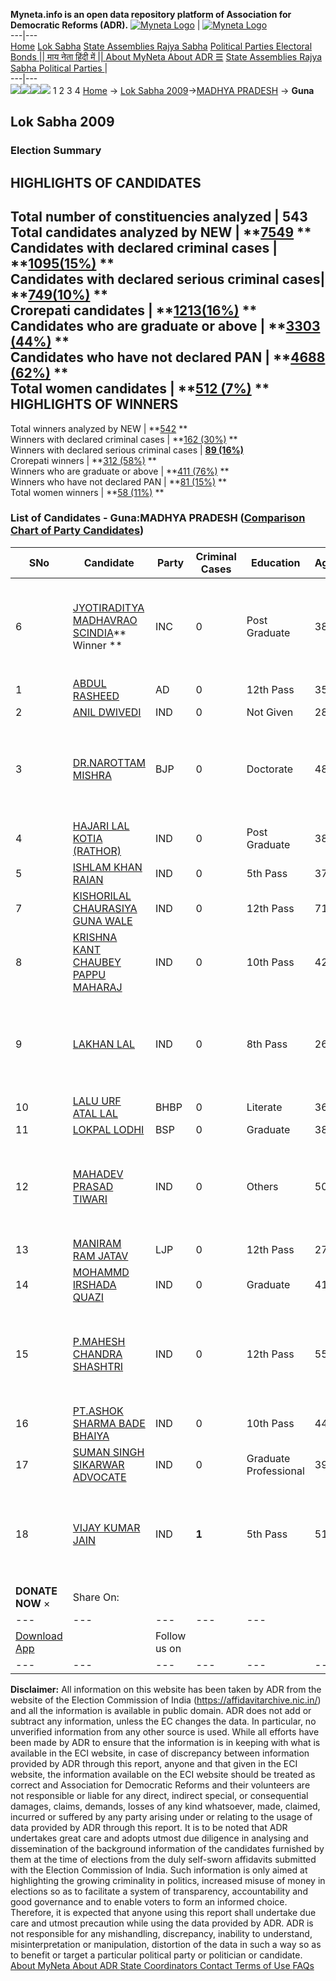 **Myneta.info is an open data repository platform of Association for Democratic Reforms (ADR).**
[![Myneta Logo](https://www.myneta.info/lib/img/myneta-logo.png)](https://www.myneta.info/) | [![Myneta Logo](https://www.myneta.info/lib/img/adr-logo.png)](https://adrindia.org)  
---|---  
[Home](https://www.myneta.info/) [Lok Sabha](https://www.myneta.info/#ls "Lok Sabha") [ State Assemblies ](https://www.myneta.info/#sa "State Assemblies") [Rajya Sabha](https://www.myneta.info/#rs "Rajya Sabha") [Political Parties ](https://www.myneta.info/party "Political Parties") [ Electoral Bonds ](https://www.myneta.info/electoral_bonds "Electoral Bonds") [ || माय नेता हिंदी में || ](https://translate.google.co.in/translate?prev=hp&hl=en&js=y&u=www.myneta.info&sl=en&tl=hi&history_state0=) [ About MyNeta ](https://adrindia.org/content/about-myneta) [ About ADR ](https://adrindia.org/about-adr/who-we-are) [☰](javascript:void\(0\))
[ State Assemblies ](https://www.myneta.info/#sa "State Assemblies") [ Rajya Sabha ](https://www.myneta.info/#rs "Rajya Sabha") [ Political Parties ](https://www.myneta.info/party "Political Parties")
|   
---|---  
![](https://www.myneta.info/lib/img/banner/banner-1.png)![](https://www.myneta.info/lib/img/banner/banner-2.png)![](https://www.myneta.info/lib/img/banner/banner-3.png)![](https://www.myneta.info/lib/img/banner/banner-4.png)
1  2  3  4 
[Home](https://www.myneta.info/) → [Lok Sabha 2009](https://www.myneta.info/ls2009/)→[MADHYA PRADESH](https://www.myneta.info/ls2009/index.php?action=show_constituencies&state_id=12) → **Guna**
### 
## Lok Sabha 2009
###  Election Summary 
HIGHLIGHTS OF CANDIDATES  
---  
Total number of constituencies analyzed |  543   
Total candidates analyzed by NEW | **[7549](https://www.myneta.info/ls2009/index.php?action=summary&subAction=candidates_analyzed&sort=candidate#summary) **  
Candidates with declared criminal cases | **[1095(15%)](https://www.myneta.info/ls2009/index.php?action=summary&subAction=crime&sort=candidate#summary) **  
Candidates with declared serious criminal cases| **[749(10%)](https://www.myneta.info/ls2009/index.php?action=summary&subAction=serious_crime&sort=candidate#summary) **  
Crorepati candidates | **[1213(16%)](https://www.myneta.info/ls2009/index.php?action=summary&subAction=crorepati&sort=candidate#summary) **  
Candidates who are graduate or above | **[3303 (44%)](https://www.myneta.info/ls2009/index.php?action=summary&subAction=education&sort=candidate#summary) **  
Candidates who have not declared PAN | **[4688 (62%)](https://www.myneta.info/ls2009/index.php?action=summary&subAction=without_pan&sort=candidate#summary) **  
Total women candidates | **[512 (7%)](https://www.myneta.info/ls2009/index.php?action=summary&subAction=women_candidate&sort=candidate#summary) **  
HIGHLIGHTS OF WINNERS  
---  
Total winners analyzed by NEW | **[542](https://www.myneta.info/ls2009/index.php?action=summary&subAction=winner_analyzed&sort=candidate#summary) **  
Winners with declared criminal cases | **[162 (30%)](https://www.myneta.info/ls2009/index.php?action=summary&subAction=winner_crime&sort=candidate#summary) **  
Winners with declared serious criminal cases | **[89 (16%)](https://www.myneta.info/ls2009/index.php?action=summary&subAction=winner_serious_crime&sort=candidate#summary)**  
Crorepati winners | **[312 (58%)](https://www.myneta.info/ls2009/index.php?action=summary&subAction=winner_crorepati&sort=candidate#summary) **  
Winners who are graduate or above | **[411 (76%)](https://www.myneta.info/ls2009/index.php?action=summary&subAction=winner_education&sort=candidate#summary) **  
Winners who have not declared PAN | **[81 (15%)](https://www.myneta.info/ls2009/index.php?action=summary&subAction=winner_without_pan&sort=candidate#summary) **  
Total women winners | **[58 (11%)](https://www.myneta.info/ls2009/index.php?action=summary&subAction=winner_women&sort=candidate#summary) **  
### List of Candidates - Guna:MADHYA PRADESH ([Comparison Chart of Party Candidates](https://www.myneta.info/ls2009/comparisonchart.php?constituency_id=318))
SNo | Candidate| Party| Criminal Cases| Education| Age| Total Assets| Liabilities  
---|---|---|---|---|---|---|---  
6  | [JYOTIRADITYA MADHAVRAO SCINDIA](https://www.myneta.info/ls2009/candidate.php?candidate_id=5128)** Winner ** | INC | 0 | Post Graduate| 38 | ![](https://myneta.info/image_v2.php?myneta_folder=ls2009&candidate_id=5128&col=ta) | ![](https://myneta.info/image_v2.php?myneta_folder=ls2009&candidate_id=5128&col=lia)  
1  | [ABDUL RASHEED](https://www.myneta.info/ls2009/candidate.php?candidate_id=5131) | AD | 0 | 12th Pass| 35 | Rs 21,40,500 ~ 21 Lacs+ | Rs 70,000 ~ 70 Thou+  
2  | [ANIL DWIVEDI](https://www.myneta.info/ls2009/candidate.php?candidate_id=5134) | IND | 0 | Not Given| 28 | Rs 6,25,000 ~ 6 Lacs+ | Rs 0 ~   
3  | [DR.NAROTTAM MISHRA](https://www.myneta.info/ls2009/candidate.php?candidate_id=5129) | BJP | 0 | Doctorate| 48 | ![](https://myneta.info/image_v2.php?myneta_folder=ls2009&candidate_id=5129&col=ta) | ![](https://myneta.info/image_v2.php?myneta_folder=ls2009&candidate_id=5129&col=lia)  
4  | [HAJARI LAL KOTIA (RATHOR)](https://www.myneta.info/ls2009/candidate.php?candidate_id=5145) | IND | 0 | Post Graduate| 38 | Rs 86,600 ~ 86 Thou+ | Rs 0 ~   
5  | [ISHLAM KHAN RAIAN](https://www.myneta.info/ls2009/candidate.php?candidate_id=5136) | IND | 0 | 5th Pass| 37 | Rs 2,57,000 ~ 2 Lacs+ | Rs 0 ~   
7  | [KISHORILAL CHAURASIYA GUNA WALE](https://www.myneta.info/ls2009/candidate.php?candidate_id=5137) | IND | 0 | 12th Pass| 71 | Rs 2,51,000 ~ 2 Lacs+ | Rs 0 ~   
8  | [KRISHNA KANT CHAUBEY PAPPU MAHARAJ](https://www.myneta.info/ls2009/candidate.php?candidate_id=5138) | IND | 0 | 10th Pass| 42 | Rs 5,32,500 ~ 5 Lacs+ | Rs 0 ~   
9  | [LAKHAN LAL](https://www.myneta.info/ls2009/candidate.php?candidate_id=5142) | IND | 0 | 8th Pass| 26 | ![](https://myneta.info/image_v2.php?myneta_folder=ls2009&candidate_id=5142&col=ta) | ![](https://myneta.info/image_v2.php?myneta_folder=ls2009&candidate_id=5142&col=lia)  
10  | [LALU URF ATAL LAL](https://www.myneta.info/ls2009/candidate.php?candidate_id=5133) | BHBP | 0 | Literate| 36 | Rs 25,000 ~ 25 Thou+ | Rs 0 ~   
11  | [LOKPAL LODHI](https://www.myneta.info/ls2009/candidate.php?candidate_id=5130) | BSP | 0 | Graduate| 38 | Rs 21,62,784 ~ 21 Lacs+ | Rs 5,00,000 ~ 5 Lacs+  
12  | [MAHADEV PRASAD TIWARI](https://www.myneta.info/ls2009/candidate.php?candidate_id=5139) | IND | 0 | Others| 50 | ![](https://myneta.info/image_v2.php?myneta_folder=ls2009&candidate_id=5139&col=ta) | ![](https://myneta.info/image_v2.php?myneta_folder=ls2009&candidate_id=5139&col=lia)  
13  | [MANIRAM RAM JATAV](https://www.myneta.info/ls2009/candidate.php?candidate_id=5132) | LJP | 0 | 12th Pass| 27 | Rs 1,65,000 ~ 1 Lacs+ | Rs 0 ~   
14  | [MOHAMMD IRSHADA QUAZI](https://www.myneta.info/ls2009/candidate.php?candidate_id=5141) | IND | 0 | Graduate| 41 | Rs 1,41,400 ~ 1 Lacs+ | Rs 0 ~   
15  | [P.MAHESH CHANDRA SHASHTRI](https://www.myneta.info/ls2009/candidate.php?candidate_id=5140) | IND | 0 | 12th Pass| 55 | ![](https://myneta.info/image_v2.php?myneta_folder=ls2009&candidate_id=5140&col=ta) | ![](https://myneta.info/image_v2.php?myneta_folder=ls2009&candidate_id=5140&col=lia)  
16  | [PT.ASHOK SHARMA BADE BHAIYA](https://www.myneta.info/ls2009/candidate.php?candidate_id=5135) | IND | 0 | 10th Pass| 44 | Rs 12,77,000 ~ 12 Lacs+ | Rs 0 ~   
17  | [SUMAN SINGH SIKARWAR ADVOCATE](https://www.myneta.info/ls2009/candidate.php?candidate_id=5144) | IND | 0 | Graduate Professional| 39 | Rs 47,34,000 ~ 47 Lacs+ | Rs 2,20,000 ~ 2 Lacs+  
18  | [VIJAY KUMAR JAIN](https://www.myneta.info/ls2009/candidate.php?candidate_id=5143) | IND | **1** | 5th Pass| 51 | ![](https://myneta.info/image_v2.php?myneta_folder=ls2009&candidate_id=5143&col=ta) | ![](https://myneta.info/image_v2.php?myneta_folder=ls2009&candidate_id=5143&col=lia)  
|  **DONATE NOW** × |  Share On:  | [](https://api.whatsapp.com/send?text=https%3A%2F%2Fmyneta.info%2Fpunjab2022%2Findex.php%3Faction%3Dshow_constituencies%26state_id%3D19) | [](https://www.facebook.com/sharer/sharer.php?u=https%3A%2F%2Fmyneta.info%2Fpunjab2022%2Findex.php%3Faction%3Dshow_constituencies%26state_id%3D19) | [](https://twitter.com/share?url=https%3A%2F%2Fmyneta.info%2Fpunjab2022%2Findex.php%3Faction%3Dshow_constituencies%26state_id%3D19)  
---|---|---|---|---  
| [ Download App ](https://play.google.com/store/apps/details?id=com.webrosoft.myneta1&pcampaignid=pcampaignidMKT-Other-global-all-co-prtnr-py-PartBadge-Mar2515-1) | [](https://play.google.com/store/apps/details?id=com.webrosoft.myneta1&pcampaignid=pcampaignidMKT-Other-global-all-co-prtnr-py-PartBadge-Mar2515-1) |  Follow us on  | [](https://www.facebook.com/adrindia.org/) | [](https://twitter.com/adrspeaks) | [](https://groups.google.com/g/national-election-watch?hl=en&pli=1) | [](https://www.instagram.com/adrspeaks/) | [](https://www.youtube.com/user/adrspeaks) | [](https://sharechat.com/profile/adrspeaks)  
---|---|---|---|---|---|---|---|---  
**Disclaimer:** All information on this website has been taken by ADR from the website of the Election Commission of India (https://affidavitarchive.nic.in/) and all the information is available in public domain. ADR does not add or subtract any information, unless the EC changes the data. In particular, no unverified information from any other source is used. While all efforts have been made by ADR to ensure that the information is in keeping with what is available in the ECI website, in case of discrepancy between information provided by ADR through this report, anyone and that given in the ECI website, the information available on the ECI website should be treated as correct and Association for Democratic Reforms and their volunteers are not responsible or liable for any direct, indirect special, or consequential damages, claims, demands, losses of any kind whatsoever, made, claimed, incurred or suffered by any party arising under or relating to the usage of data provided by ADR through this report. It is to be noted that ADR undertakes great care and adopts utmost due diligence in analysing and dissemination of the background information of the candidates furnished by them at the time of elections from the duly self-sworn affidavits submitted with the Election Commission of India. Such information is only aimed at highlighting the growing criminality in politics, increased misuse of money in elections so as to facilitate a system of transparency, accountability and good governance and to enable voters to form an informed choice. Therefore, it is expected that anyone using this report shall undertake due care and utmost precaution while using the data provided by ADR. ADR is not responsible for any mishandling, discrepancy, inability to understand, misinterpretation or manipulation, distortion of the data in such a way so as to benefit or target a particular political party or politician or candidate. 
[ About MyNeta ](https://adrindia.org/content/about-myneta) [ About ADR ](https://adrindia.org/about-adr/who-we-are) [ State Coordinators ](https://adrindia.org/about-adr/state-coordinators) [ Contact ](https://adrindia.org/contact-us) [ Terms of Use ](https://adrindia.org/content/adr-terms-use) [ FAQs ](https://adrindia.org/content/faqs)
